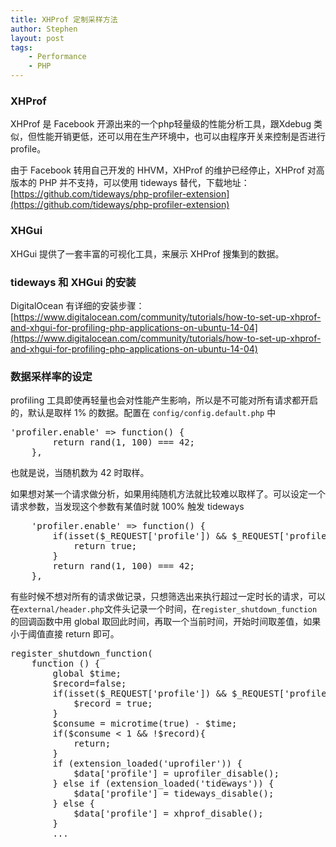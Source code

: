 ```yaml
---
title: XHProf 定制采样方法
author: Stephen
layout: post
tags:
    - Performance
    - PHP
---
```

### XHProf
XHProf 是 Facebook 开源出来的一个php轻量级的性能分析工具，跟Xdebug 类似，但性能开销更低，还可以用在生产环境中，也可以由程序开关来控制是否进行 profile。<!--more-->

由于 Facebook 转用自己开发的 HHVM，XHProf 的维护已经停止，XHProf 对高版本的 PHP 并不支持，可以使用 tideways 替代，下载地址：[https://github.com/tideways/php-profiler-extension](https://github.com/tideways/php-profiler-extension)

### XHGui
XHGui 提供了一套丰富的可视化工具，来展示 XHProf 搜集到的数据。

### tideways 和 XHGui 的安装
DigitalOcean 有详细的安装步骤：[https://www.digitalocean.com/community/tutorials/how-to-set-up-xhprof-and-xhgui-for-profiling-php-applications-on-ubuntu-14-04](https://www.digitalocean.com/community/tutorials/how-to-set-up-xhprof-and-xhgui-for-profiling-php-applications-on-ubuntu-14-04)

### 数据采样率的设定
profiling 工具即使再轻量也会对性能产生影响，所以是不可能对所有请求都开启的，默认是取样 1% 的数据。配置在 `config/config.default.php` 中
<pre>
'profiler.enable' => function() {
        return rand(1, 100) === 42;
    },
</pre>
也就是说，当随机数为 42 时取样。

如果想对某一个请求做分析，如果用纯随机方法就比较难以取样了。可以设定一个请求参数，当发现这个参数有某值时就 100% 触发 tideways
<pre>
    'profiler.enable' => function() {
        if(isset($_REQUEST['profile']) && $_REQUEST['profile'] == 1){
            return true;
        }
        return rand(1, 100) === 42;
    },</pre>

有些时候不想对所有的请求做记录，只想筛选出来执行超过一定时长的请求，可以在`external/header.php`文件头记录一个时间，在`register_shutdown_function` 的回调函数中用 global 取回此时间，再取一个当前时间，开始时间取差值，如果小于阈值直接 return 即可。
<pre>
register_shutdown_function(
    function () {
        global $time;
        $record=false;
        if(isset($_REQUEST['profile']) && $_REQUEST['profile'] == 1){
            $record = true;
        }
        $consume = microtime(true) - $time;
        if($consume < 1 && !$record){
            return;
        }
        if (extension_loaded('uprofiler')) {
            $data['profile'] = uprofiler_disable();
        } else if (extension_loaded('tideways')) {
            $data['profile'] = tideways_disable();
        } else {
            $data['profile'] = xhprof_disable();
        }
        ...
        </pre>


